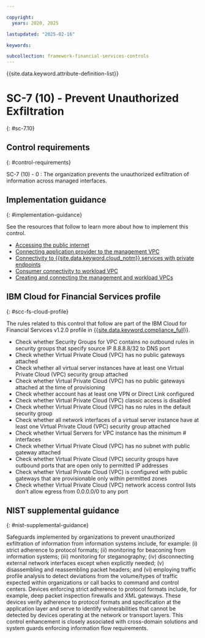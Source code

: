 ```yaml
---

copyright:
  years: 2020, 2025

lastupdated: "2025-02-16"

keywords:

subcollection: framework-financial-services-controls
---
```


{{site.data.keyword.attribute-definition-list}}


# SC-7 (10) - Prevent Unauthorized Exfiltration
{: #sc-7.10}

## Control requirements
{: #control-requirements}

SC-7 (10) - 0
    : The organization prevents the unauthorized exfiltration of information across managed interfaces.

## Implementation guidance
{: #implementation-guidance}

See the resources that follow to learn more about how to implement this control.

- [Accessing the public internet](/docs/framework-financial-services?topic=framework-financial-services-vpc-architecture-connectivity-to-internet)
- [Connecting application provider to the management VPC](/docs/framework-financial-services?topic=framework-financial-services-vpc-architecture-connectivity-management)
- [Connectivity to {{site.data.keyword.cloud_notm}} services with private endpoints](/docs/framework-financial-services?topic=framework-financial-services-vpc-architecture-connectivity-to-services)
- [Consumer connectivity to workload VPC](/docs/framework-financial-services?topic=framework-financial-services-vpc-architecture-connectivity-workload)
- [Creating and connecting the management and workload VPCs](/docs/framework-financial-services?topic=framework-financial-services-vpc-architecture-connectivity-create-vpcs)

## IBM Cloud for Financial Services profile
{: #scc-fs-cloud-profile}

The rules related to this control that follow are part of the IBM Cloud for Financial Services v1.2.0 profile in [{{site.data.keyword.compliance_full}}](/docs/security-compliance?topic=security-compliance-getting-started).

- Check whether Security Groups for VPC contains no outbound rules in security groups that specify source IP 8.8.8.8/32 to DNS port
- Check whether Virtual Private Cloud (VPC) has no public gateways attached
- Check whether all virtual server instances have at least one Virtual Private Cloud (VPC) security group attached
- Check whether Virtual Private Cloud (VPC) has no public gateways attached at the time of provisioning
- Check whether account has at least one VPN or Direct Link configured
- Check whether Virtual Private Cloud (VPC) classic access is disabled
- Check whether Virtual Private Cloud (VPC) has no rules in the default security group
- Check whether all network interfaces of a virtual server instance have at least one Virtual Private Cloud (VPC) security group attached
- Check whether Virtual Servers for VPC instance has the minimum # interfaces
- Check whether Virtual Private Cloud (VPC) has no subnet with public gateway attached
- Check whether Virtual Private Cloud (VPC) security groups have outbound ports that are open only to permitted IP addresses
- Check whether Virtual Private Cloud (VPC) is configured with public gateways that are provisionable only within permitted zones
- Check whether Virtual Private Cloud (VPC) network access control lists don't allow egress from 0.0.0.0/0 to any port

## NIST supplemental guidance
{: #nist-supplemental-guidance}

Safeguards implemented by organizations to prevent unauthorized exfiltration of information from information systems include, for example: (i) strict adherence to protocol formats; (ii) monitoring for beaconing from information systems; (iii) monitoring for steganography; (iv) disconnecting external network interfaces except when explicitly needed; (v) disassembling and reassembling packet headers; and (vi) employing traffic profile analysis to detect deviations from the volume/types of traffic expected within organizations or call backs to command and control centers. Devices enforcing strict adherence to protocol formats include, for example, deep packet inspection firewalls and XML gateways. These devices verify adherence to protocol formats and specification at the application layer and serve to identify vulnerabilities that cannot be detected by devices operating at the network or transport layers. This control enhancement is closely associated with cross-domain solutions and system guards enforcing information flow requirements.
